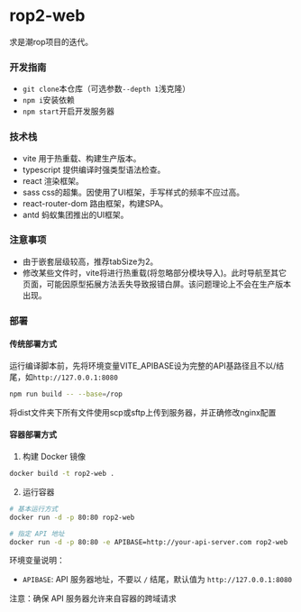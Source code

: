 # rop2-web
求是潮rop项目的迭代。

### 开发指南
- `git clone`本仓库（可选参数`--depth 1`浅克隆）
- `npm i`安装依赖
- `npm start`开启开发服务器

### 技术栈
- vite 用于热重载、构建生产版本。
- typescript 提供编译时强类型语法检查。
- react 渲染框架。
- sass css的超集。因使用了UI框架，手写样式的频率不应过高。
- react-router-dom 路由框架，构建SPA。
- antd 蚂蚁集团推出的UI框架。

### 注意事项
- 由于嵌套层级较高，推荐tabSize为2。
- 修改某些文件时，vite将进行热重载(将忽略部分模块导入)。此时导航至其它页面，可能因原型拓展方法丢失导致报错白屏。该问题理论上不会在生产版本出现。

### 部署

#### 传统部署方式

运行编译脚本前，先将环境变量VITE_APIBASE设为完整的API基路径且不以/结尾，如`http://127.0.0.1:8080`
```sh
npm run build -- --base=/rop
```
将dist文件夹下所有文件使用scp或sftp上传到服务器，并正确修改nginx配置

#### 容器部署方式

1. 构建 Docker 镜像
```bash
docker build -t rop2-web .
```

2. 运行容器
```bash
# 基本运行方式
docker run -d -p 80:80 rop2-web

# 指定 API 地址
docker run -d -p 80:80 -e APIBASE=http://your-api-server.com rop2-web
```

环境变量说明：
- `APIBASE`: API 服务器地址，不要以 `/` 结尾，默认值为 `http://127.0.0.1:8080`

注意：确保 API 服务器允许来自容器的跨域请求
